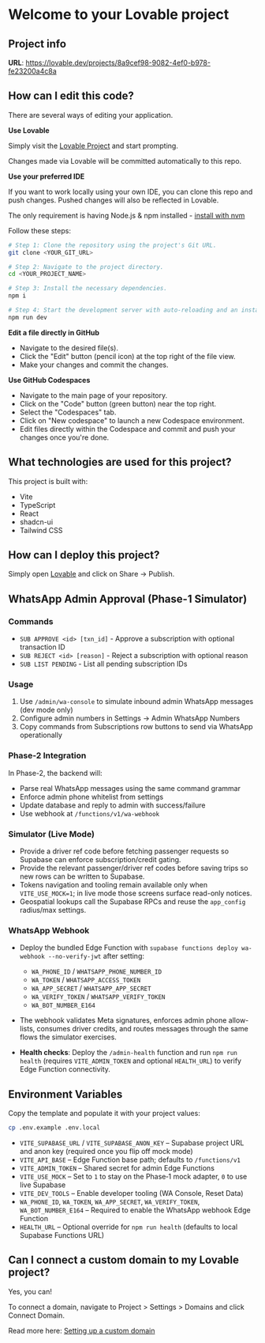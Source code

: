 # Welcome to your Lovable project

## Project info

**URL**: https://lovable.dev/projects/8a9cef98-9082-4ef0-b978-fe23200a4c8a

## How can I edit this code?

There are several ways of editing your application.

**Use Lovable**

Simply visit the [Lovable Project](https://lovable.dev/projects/8a9cef98-9082-4ef0-b978-fe23200a4c8a) and start prompting.

Changes made via Lovable will be committed automatically to this repo.

**Use your preferred IDE**

If you want to work locally using your own IDE, you can clone this repo and push changes. Pushed changes will also be reflected in Lovable.

The only requirement is having Node.js & npm installed - [install with nvm](https://github.com/nvm-sh/nvm#installing-and-updating)

Follow these steps:

```sh
# Step 1: Clone the repository using the project's Git URL.
git clone <YOUR_GIT_URL>

# Step 2: Navigate to the project directory.
cd <YOUR_PROJECT_NAME>

# Step 3: Install the necessary dependencies.
npm i

# Step 4: Start the development server with auto-reloading and an instant preview.
npm run dev
```

**Edit a file directly in GitHub**

- Navigate to the desired file(s).
- Click the "Edit" button (pencil icon) at the top right of the file view.
- Make your changes and commit the changes.

**Use GitHub Codespaces**

- Navigate to the main page of your repository.
- Click on the "Code" button (green button) near the top right.
- Select the "Codespaces" tab.
- Click on "New codespace" to launch a new Codespace environment.
- Edit files directly within the Codespace and commit and push your changes once you're done.

## What technologies are used for this project?

This project is built with:

- Vite
- TypeScript
- React
- shadcn-ui
- Tailwind CSS

## How can I deploy this project?

Simply open [Lovable](https://lovable.dev/projects/8a9cef98-9082-4ef0-b978-fe23200a4c8a) and click on Share -> Publish.

## WhatsApp Admin Approval (Phase-1 Simulator)

### Commands

- `SUB APPROVE <id> [txn_id]` - Approve a subscription with optional transaction ID
- `SUB REJECT <id> [reason]` - Reject a subscription with optional reason  
- `SUB LIST PENDING` - List all pending subscription IDs

### Usage

1. Use `/admin/wa-console` to simulate inbound admin WhatsApp messages (dev mode only)
2. Configure admin numbers in Settings → Admin WhatsApp Numbers
3. Copy commands from Subscriptions row buttons to send via WhatsApp operationally

### Phase-2 Integration

In Phase-2, the backend will:
- Parse real WhatsApp messages using the same command grammar
- Enforce admin phone whitelist from settings
- Update database and reply to admin with success/failure
- Use webhook at `/functions/v1/wa-webhook`

### Simulator (Live Mode)

- Provide a driver ref code before fetching passenger requests so Supabase can enforce subscription/credit gating.
- Provide the relevant passenger/driver ref codes before saving trips so new rows can be written to Supabase.
- Tokens navigation and tooling remain available only when `VITE_USE_MOCK=1`; in live mode those screens surface read-only notices.
- Geospatial lookups call the Supabase RPCs and reuse the `app_config` radius/max settings.

### WhatsApp Webhook

- Deploy the bundled Edge Function with `supabase functions deploy wa-webhook --no-verify-jwt` after setting:
  - `WA_PHONE_ID` / `WHATSAPP_PHONE_NUMBER_ID`
  - `WA_TOKEN` / `WHATSAPP_ACCESS_TOKEN`
  - `WA_APP_SECRET` / `WHATSAPP_APP_SECRET`
  - `WA_VERIFY_TOKEN` / `WHATSAPP_VERIFY_TOKEN`
  - `WA_BOT_NUMBER_E164`
- The webhook validates Meta signatures, enforces admin phone allow-lists, consumes driver credits, and routes messages through the same flows the simulator exercises.

- **Health checks**: Deploy the `/admin-health` function and run `npm run health` (requires `VITE_ADMIN_TOKEN` and optional `HEALTH_URL`) to verify Edge Function connectivity.

## Environment Variables

Copy the template and populate it with your project values:

```bash
cp .env.example .env.local
```

- `VITE_SUPABASE_URL` / `VITE_SUPABASE_ANON_KEY` – Supabase project URL and anon key (required once you flip off mock mode)
- `VITE_API_BASE` – Edge Function base path; defaults to `/functions/v1`
- `VITE_ADMIN_TOKEN` – Shared secret for admin Edge Functions
- `VITE_USE_MOCK` – Set to `1` to stay on the Phase‑1 mock adapter, `0` to use live Supabase
- `VITE_DEV_TOOLS` – Enable developer tooling (WA Console, Reset Data)
- `WA_PHONE_ID`, `WA_TOKEN`, `WA_APP_SECRET`, `WA_VERIFY_TOKEN`, `WA_BOT_NUMBER_E164` – Required to enable the WhatsApp webhook Edge Function
- `HEALTH_URL` – Optional override for `npm run health` (defaults to local Supabase Functions URL)

## Can I connect a custom domain to my Lovable project?

Yes, you can!

To connect a domain, navigate to Project > Settings > Domains and click Connect Domain.

Read more here: [Setting up a custom domain](https://docs.lovable.dev/tips-tricks/custom-domain#step-by-step-guide)
